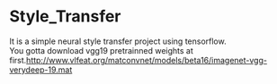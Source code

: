 # Style_Transfer
It is a simple neural style transfer project using tensorflow.  
You gotta download vgg19 pretrainned weights at first.http://www.vlfeat.org/matconvnet/models/beta16/imagenet-vgg-verydeep-19.mat

